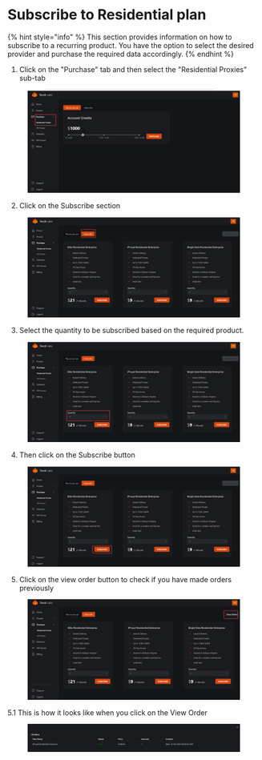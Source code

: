 # Subscribe to Residential plan

{% hint style="info" %}
This section provides information on how to subscribe to a recurring product. You have the option to select the desired provider and purchase the required data accordingly.
{% endhint %}

1. Click on the "Purchase" tab and then select the "Residential Proxies" sub-tab

<figure><img src="../.gitbook/assets/a.png" alt=""><figcaption></figcaption></figure>

2. Click on the Subscribe section

<figure><img src="../.gitbook/assets/bb.png" alt=""><figcaption></figcaption></figure>

3. Select the quantity to be subscribed based on the required product.

<figure><img src="../.gitbook/assets/c (1).png" alt=""><figcaption></figcaption></figure>

4. Then click on the Subscribe button&#x20;

<figure><img src="../.gitbook/assets/d (1).png" alt=""><figcaption></figcaption></figure>

5. Click on the view order button to check if you have made orders previously

<figure><img src="../.gitbook/assets/x.png" alt=""><figcaption></figcaption></figure>

5.1 This is how it looks like when you click on the View Order

<figure><img src="../.gitbook/assets/2024-02-28 14_02_49-Residential Purchase.png" alt=""><figcaption></figcaption></figure>
